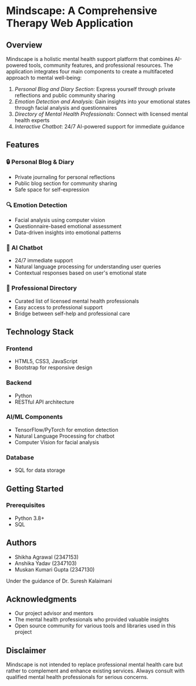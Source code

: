 # Mindscape: A Comprehensive Therapy Web Application

## Overview
Mindscape is a holistic mental health support platform that combines AI-powered tools, community features, and professional resources. The application integrates four main components to create a multifaceted approach to mental well-being:

1. *Personal Blog and Diary Section*: Express yourself through private reflections and public community sharing
2. *Emotion Detection and Analysis*: Gain insights into your emotional states through facial analysis and questionnaires
3. *Directory of Mental Health Professionals*: Connect with licensed mental health experts
4. *Interactive Chatbot*: 24/7 AI-powered support for immediate guidance

## Features

### 🔒 Personal Blog & Diary
- Private journaling for personal reflections
- Public blog section for community sharing
- Safe space for self-expression

### 🔍 Emotion Detection
- Facial analysis using computer vision
- Questionnaire-based emotional assessment
- Data-driven insights into emotional patterns

### 🤖 AI Chatbot
- 24/7 immediate support
- Natural language processing for understanding user queries
- Contextual responses based on user's emotional state

### 👥 Professional Directory
- Curated list of licensed mental health professionals
- Easy access to professional support
- Bridge between self-help and professional care

## Technology Stack

### Frontend
- HTML5, CSS3, JavaScript
- Bootstrap for responsive design

### Backend
- Python 
- RESTful API architecture

### AI/ML Components
- TensorFlow/PyTorch for emotion detection
- Natural Language Processing for chatbot
- Computer Vision for facial analysis

### Database
- SQL for data storage

## Getting Started

### Prerequisites
- Python 3.8+
- SQL

  

## Authors
- Shikha Agrawal (2347153)
- Anshika Yadav (2347103)
- Muskan Kumari Gupta (2347130)

Under the guidance of Dr. Suresh Kalaimani

## Acknowledgments
- Our project advisor and mentors
- The mental health professionals who provided valuable insights
- Open source community for various tools and libraries used in this project

## Disclaimer
Mindscape is not intended to replace professional mental health care but rather to complement and enhance existing services. Always consult with qualified mental health professionals for serious concerns.

